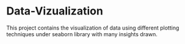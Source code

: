 # Data-Vizualization

This project contains the visualization of data using different plotting techniques under seaborn library with many insights drawn.
